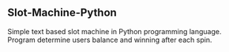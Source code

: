 ## Slot-Machine-Python
Simple text based slot machine in Python programming language. <br/>
Program determine users balance and winning after each spin.
